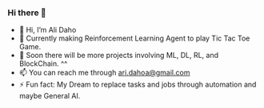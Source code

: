 ### Hi there 👋
- 👋 Hi, I’m Ali Daho
- 🌱 Currently making Reinforcement Learning Agent to play Tic Tac Toe Game. 
- 👀 Soon there will be more projects involving ML, DL, RL, and BlockChain. ^^ 
- 📫 You can reach me through <a href="mailto:ari.dahoa@gmail.com">ari.dahoa@gmail.com</a>
- ⚡ Fun fact: My Dream to replace tasks and jobs through automation and maybe General AI.

<!--
**ldbtech/ldbtech** is a ✨ _special_ ✨ repository because its `README.md` (this file) appears on your GitHub profile.
